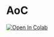 # AoC

[![Open In Colab](https://colab.research.google.com/assets/colab-badge.svg)](https://colab.research.google.com/github/lucasiscovici2/AoC/blob/main/AoC.ipynb)
